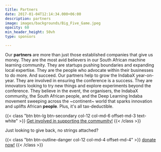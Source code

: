 ```yaml
---
title: Partners
date: 2017-01-04T12:14:34.000+06:00
description: partners
image: images/backgrounds/Big_Five_Game.jpeg
opacity: 60
min_header_height: 50vh
type: sponsors

---
```

Our **partners** are more than just those established companies that give us money. They are the most avid believers in our South African machine learning community. They are startups pushing boundaries and expanding local expertise. They are the people who advocate within their businesses to do more. And succeed. Our partners help to grow the IndabaX year-on-year. They are involved in ensuring the conference is a success. They are innovators looking to try new things and explore experiments beyond the conference. They believe in the event, the organisers, the IndabaX community, the South African people, and the Deep Learning Indaba movement sweeping across the \~continent\~ world that sparks innovation and uplifts African **people**. Plus, it's all tax-deductible.

{{< class "btn btn-lg btn-secondary col-12 col-md-6 offset-md-3 text-white" >}}
[Get involved in supporting the commumity!](https://drive.google.com/file/d/1vrXwFsBp8gAgXxFtipxzU7CP_dF5THjz/view?usp=sharing)
{{< /class >}}

Just looking to give back, no strings attached?

{{< class "btn btn-outline-danger col-12 col-md-4 offset-md-4" >}} [donate now!](https://www.payfast.co.za/donate/go/deeplearningindabaxsouthafricanpc "donate now on PayFast cause index") {{< /class >}}